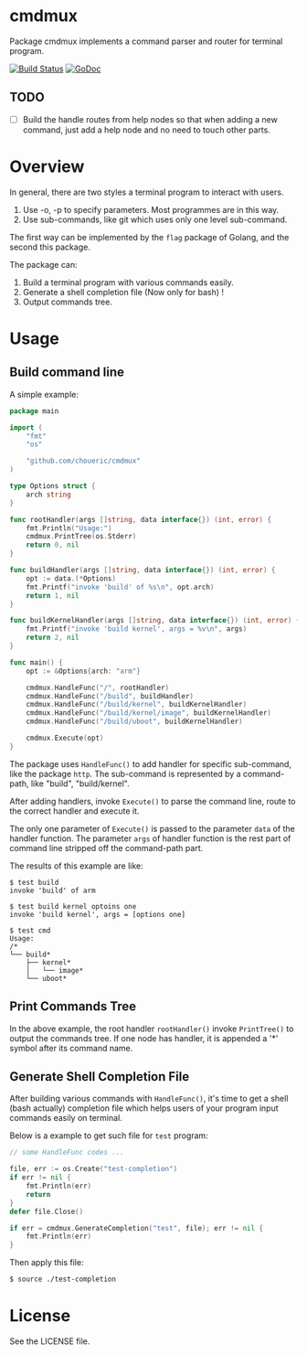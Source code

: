 # cmdmux

Package cmdmux implements a command parser and router for terminal program.


[![Build Status](https://travis-ci.org/choueric/cmdmux.svg?branch=master)](https://travis-ci.org/choueric/cmdmux)
[![GoDoc](https://godoc.org/github.com/choueric/cmdmux?status.svg)](https://godoc.org/github.com/choueric/cmdmux)

## TODO
- [ ] Build the handle routes from help nodes so that when adding a new command, just add a help node and no need to touch other parts.

# Overview

In general, there are two styles a terminal program to interact with users.

1. Use -o, -p to specify parameters. Most programmes are in this way.
2. Use sub-commands, like git which uses only one level sub-command.

The first way can be implemented by the `flag` package of Golang, and the
second this package.

The package can:

1. Build a terminal program with various commands easily.
2. Generate a shell completion file (Now only for bash) !
3. Output commands tree.

# Usage

## Build command line

A simple example:

```go
package main

import (
	"fmt"
	"os"

	"github.com/choueric/cmdmux"
)

type Options struct {
	arch string
}

func rootHandler(args []string, data interface{}) (int, error) {
	fmt.Println("Usage:")
	cmdmux.PrintTree(os.Stderr)
	return 0, nil
}

func buildHandler(args []string, data interface{}) (int, error) {
	opt := data.(*Options)
	fmt.Printf("invoke 'build' of %s\n", opt.arch)
	return 1, nil
}

func buildKernelHandler(args []string, data interface{}) (int, error) {
	fmt.Printf("invoke 'build kernel', args = %v\n", args)
	return 2, nil
}

func main() {
	opt := &Options{arch: "arm"}

	cmdmux.HandleFunc("/", rootHandler)
	cmdmux.HandleFunc("/build", buildHandler)
	cmdmux.HandleFunc("/build/kernel", buildKernelHandler)
	cmdmux.HandleFunc("/build/kernel/image", buildKernelHandler)
	cmdmux.HandleFunc("/build/uboot", buildKernelHandler)

	cmdmux.Execute(opt)
}
```

The package uses `HandleFunc()` to add handler for specific sub-command, like
the package `http`. The sub-command is represented by a command-path, like 
"build", "build/kernel".

After adding handlers, invoke `Execute()` to parse the command line, route to
the correct handler and execute it.

The only one parameter of `Execute()` is passed to the parameter `data` of
the handler function. The parameter `args` of handler function is the rest part
of command line stripped off the command-path part.

The results of this example are like:

```
$ test build
invoke 'build' of arm

$ test build kernel optoins one
invoke 'build kernel', args = [options one]

$ test cmd
Usage:
/*
└── build*
    ├── kernel*
    │   └── image*
    └── uboot*
```

## Print Commands Tree

In the above example, the root handler `rootHandler()` invoke `PrintTree()` to
output the commands tree. If one node has handler, it is appended a '*' symbol
after its command name.

## Generate Shell Completion File

After building various commands with `HandleFunc()`, it's time to get a shell
(bash actually) completion file which helps users of your program input
commands easily on terminal.

Below is a example to get such file for `test` program:

```go
// some HandleFunc codes ...

file, err := os.Create("test-completion")
if err != nil {
	fmt.Println(err)
	return
}
defer file.Close()

if err = cmdmux.GenerateCompletion("test", file); err != nil {
	fmt.Println(err)
}
```

Then apply this file:

```sh
$ source ./test-completion
```

# License

See the LICENSE file.
